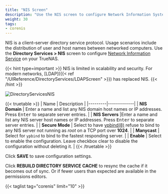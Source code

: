 ```yaml
---
title: "NIS Screen"
description: "Use the NIS screen to configure Network Information System (NIS) on TrueNAS CORE."
weight: 30
tags:
- corenis
---
```


NIS is a client–server directory service protocol. Usage scenarios include the distribution of user and host names between networked computers. 
Use the **Directory Services > NIS** screen to configure [Network Information Service](https://www.oreilly.com/library/view/practical-unix-and/0596003234/ch14s01.html) on your TrueNAS.  

{{< hint type=important >}}
NIS is limited in scalability and security.
For modern networks, [LDAP]({{< ref "/UIReference/DirectoryServices/LDAPScreen" >}}) has replaced NIS.
{{< /hint >}}

![DirectoryServicesNIS](/images/CORE/12.0/DirectoryServicesNIS.png)

{{< truetable >}}
| Name | Description |
|---------|-------------|
| **NIS Domain** | Enter a name and list any NIS domain host names or IP addresses. Press <kbd>Enter</kbd> to separate server entries. |
| **NIS Servers** |Enter a name and list any NIS server host names or IP addresses. Press <kbd>Enter</kbd> to separate server entries. |
| **Secure Mode** | Select to have [ypbind(8)](https://www.freebsd.org/cgi/man.cgi?query=ypbind) refuse to bind to any NIS server not running as *root* on a TCP port over **1024**. |
| **Manycast** | Select for `ypbind` to bind to the fastest responding server. |
| **Enable** | Select to enable the configuration. Leave checkbox clear to disable the configuration without deleting it. |
{{< /truetable >}}

Click **SAVE** to save configuration settings.

Click **REBUILD DIRECTORY SERVICE CACHE** to resync the cache if it becomes out of sync. Or if fewer users than expected are available in the permissions editors. 

{{< taglist tag="corenis" limit="10" >}}